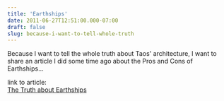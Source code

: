 ```yaml
---
title: 'Earthships'
date: 2011-06-27T12:51:00.000-07:00
draft: false
slug: because-i-want-to-tell-whole-truth
---
```


Because I want to tell the whole truth about Taos' architecture, I want to share an article I did some time ago about the Pros and Cons of Earthships...  
  
link to article:  
[The Truth about Earthships](http://www.archinia.com/index.php/58-publications/publications/216-earthship-pros-and-cons)